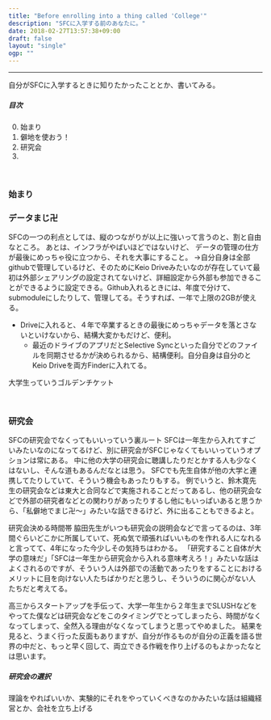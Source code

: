 ```yaml
---
title: "Before enrolling into a thing called 'College'"
description: "SFCに入学する前のあなたに。"
date: 2018-02-27T13:57:38+09:00
draft: false
layout: "single"
ogp: ""
---
```

---
自分がSFCに入学するときに知りたかったこととか、書いてみる。

##### 目次
0. 始まり
05. 僻地を使おう！
1. 研究会
2. 

&nbsp;


### 始まり



### データまじ卍
SFCの一つの利点としては、縦のつながりが以上に強いって言うのと、割と自由なところ。
あとは、インフラがやばいほどではないけど、
データの管理の仕方が最後にめっちゃ役に立つから、それを大事にすること。
→自分自身は全部githubで管理しているけど、そのためにKeio Driveみたいなのが存在していて最初は外部シェアリングの設定されてないけど、詳細設定から外部も参加できることができるように設定できる。Github入れるときには、年度で分けて、submoduleにしたりして、管理してる。そうすれば、一年で上限の2GBが使える。

* Driveに入れると、４年で卒業するときの最後にめっちゃデータを落とさないといけないから、結構大変かもだけど、便利。
  - 最近のドライブのアプリだとSelective Syncといった自分でどのファイルを同期させるかが決められるから、結構便利。自分自身は自分のとKeio Driveを両方Finderに入れてる。

大学生っていうゴルデンチケット

&nbsp;

### 研究会
SFCの研究会でなくってもいいっていう裏ルート
SFCは一年生から入れてすごいみたいなのになってるけど、別に研究会がSFCじゃなくてもいいっていうオプションは常にある。
中に他の大学の研究会に聴講したりだとかする人も少なくはないし、そんな道もあるんだなとは思う。
SFCでも先生自体が他の大学と連携してたりしていて、そういう機会もあったりもする。
例でいうと、鈴木寛先生の研究会などは東大と合同などで実施されることだってあるし、他の研究会などで外部の研究者などとの関わりがあったりするし他にもいっぱいあると思うから、「私僻地でまじ卍〜」みたいな話できるけど、外に出ることもできるよと。

研究会決める時間帯
脇田先生がいつも研究会の説明会などで言ってるのは、3年間ぐらいどこかに所属していて、死ぬ気で頑張ればいいものを作れる人になれると言ってて、4年になった今少しその気持ちはわかる。
「研究すること自体が大学の意味だ」「SFCは一年生から研究会から入れる意味考えろ！」みたいな話はよくされるのですが、そういう人は外部での活動であったりをすることにおけるメリットに目を向けない人たちばかりだと思うし、そういうのに関心がない人たちだと考えてる。

高三からスタートアップを手伝って、大学一年生から２年生までSLUSHなどをやってた僕などは研究会などをこのタイミングでとってしまったら、時間がなくなってしまって、全然入る理由がなくなってしまうと思ってやめました。
結果を見ると、うまく行った反面もありますが、自分が作るものが自分の正義を語る世界の中だと、もっと早く回して、両立できる作戦を作り上げるのもよかったなとは思います。

##### 研究会の選択
理論をやればいいか、実験的にそれをやっていくべきなのかみたいな話は組織経営とか、会社を立ち上げる

